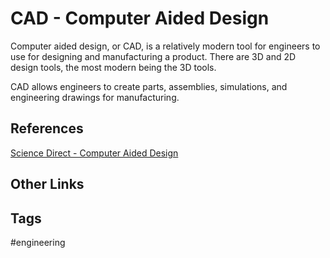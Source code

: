 # CAD - Computer Aided Design

Computer aided design, or CAD, is a relatively modern tool for engineers to use for designing and manufacturing a product. There are 3D and 2D design tools, the most modern being the 3D tools.  

CAD allows engineers to create parts, assemblies, simulations, and engineering drawings for manufacturing. 

## References
[Science Direct - Computer Aided Design](https://www.sciencedirect.com/topics/engineering/computer-aided-design)  

## Other Links

## Tags
#engineering
